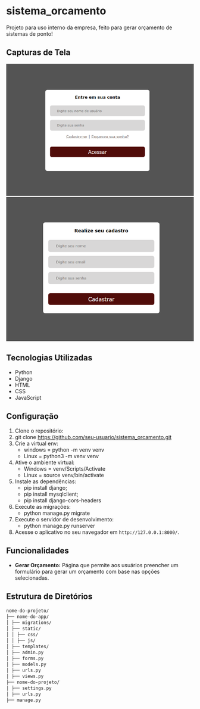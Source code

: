 # sistema_orcamento
Projeto para uso interno da empresa, feito para gerar orçamento de sistemas de ponto!

## Capturas de Tela
![Tela de Login](/static/img/login.png)
![Tela de Cadastro](/static/img/cadastro.png)

## Tecnologias Utilizadas

- Python
- Django
- HTML
- CSS
- JavaScript

## Configuração

1. Clone o repositório:
2. git clone https://github.com/seu-usuario/sistema_orcamento.git
3. Crie a virtual env:
     - windows = python -m venv venv
     - Linux = python3 -m venv venv
4. Ative o ambiente virtual:
     - Windows = venv/Scripts/Activate
     - Linux = source venv/bin/activate
5. Instale as dependências:
     - pip install django;
     - pip install mysqlclient;
     - pip install django-cors-headers
6. Execute as migrações:
     - python manage.py migrate
7. Execute o servidor de desenvolvimento:
     - python manage.py runserver
8. Acesse o aplicativo no seu navegador em `http://127.0.0.1:8000/`.

## Funcionalidades
  - **Gerar Orçamento:** Página que permite aos usuários preencher um formulário para gerar um orçamento com base nas opções selecionadas.

## Estrutura de Diretórios

    nome-do-projeto/
    ├── nome-do-app/
    │ ├── migrations/
    │ ├── static/
    │ │ ├── css/
    │ │ ├── js/
    │ ├── templates/
    │ ├── admin.py
    │ ├── forms.py
    │ ├── models.py
    │ ├── urls.py
    │ ├── views.py
    ├── nome-do-projeto/
    │ ├── settings.py
    │ ├── urls.py
    ├── manage.py
